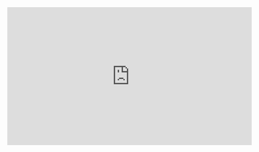 <iframe width="560" height="315" src="https://www.youtube.com/embed/0TDPuPwCOWI?si=xNRtv0REpn4flrju" title="YouTube video player" frameborder="0" allow="accelerometer; autoplay; clipboard-write; encrypted-media; gyroscope; picture-in-picture; web-share" referrerpolicy="strict-origin-when-cross-origin" allowfullscreen></iframe>
